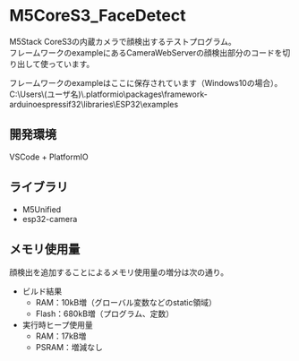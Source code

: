 # M5CoreS3_FaceDetect
M5Stack CoreS3の内蔵カメラで顔検出するテストプログラム。  
フレームワークのexampleにあるCameraWebServerの顔検出部分のコードを切り出して使っています。

フレームワークのexampleはここに保存されています（Windows10の場合）。  
C:\Users\\(ユーザ名)\\.platformio\packages\framework-arduinoespressif32\libraries\ESP32\examples


## 開発環境
VSCode + PlatformIO

## ライブラリ
* M5Unified
* esp32-camera

## メモリ使用量
顔検出を追加することによるメモリ使用量の増分は次の通り。

- ビルド結果  
  - RAM：10kB増（グローバル変数などのstatic領域）
  - Flash：680kB増（プログラム、定数）
- 実行時ヒープ使用量
  - RAM：17kB増
  - PSRAM：増減なし
